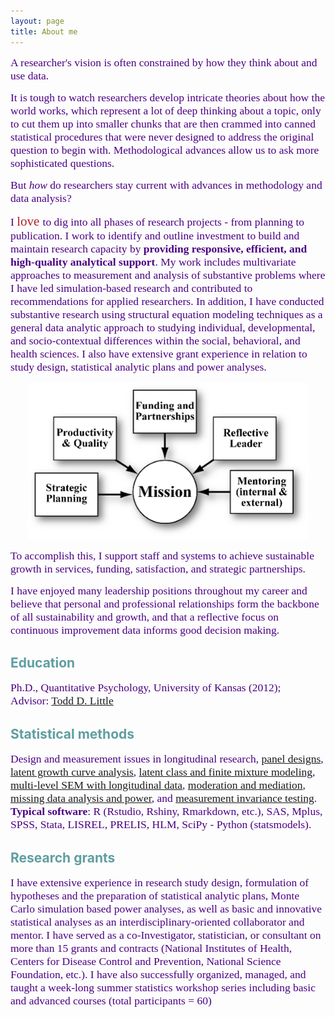 ```yaml
---
layout: page
title: About me 
---
```


<span style="color:Indigo; font-family:Palatino; font-size:1.25em;">A researcher's vision is often constrained by how they think about and use data.</span> 

<span style="color:Indigo; font-family:Palatino; font-size:1.25em;">It is tough to watch researchers develop intricate theories about how the world works, which represent a lot of deep thinking about a topic, only to cut them up into smaller chunks that are then crammed into canned statistical procedures that were never designed to address the original question to begin with. Methodological advances allow us to ask more sophisticated questions.</span> 

<span style="color:Indigo; font-family:Palatino; font-size:1.25em;">But *how* do researchers stay current with advances in methodology and data analysis?</span>

<span style="color:Indigo; font-family:Palatino; font-size:1.25em;">I </span> <span style="color:firebrick; font-family:Palatino; font-size:1.50em;">love </span><span style="color:Indigo; font-family:Palatino; font-size:1.25em;">to dig into all phases of research projects - from planning to publication. I work to identify and outline investment to build and maintain research capacity by **providing responsive, efficient, and high-quality analytical support**. My work includes multivariate approaches to measurement and analysis of substantive problems where I have led simulation-based research and contributed to recommendations for applied researchers. In addition, I have conducted substantive research using structural equation modeling techniques as a general data analytic approach to studying individual, developmental, and socio-contextual differences within the social, behavioral, and health sciences. I also have extensive grant experience in relation to study design, statistical analytic plans and power analyses.</span> 

<p align="center">
  <img width="450" height="250" src="/assets/img/leadershipmission2.png">
</p>

<span style="color:Indigo; font-family:Palatino; font-size:1.25em;">To accomplish this, I support staff and systems to achieve sustainable growth in services, funding, satisfaction, and strategic partnerships.</span>    
  
<span style="color:Indigo; font-family:Palatino; font-size:1.25em;">I have enjoyed many leadership positions throughout my career and believe that personal and professional relationships form the backbone of all sustainability and growth, and that a reflective focus on continuous improvement data informs good decision making.</span> 
  <br/>   

## <span style="color:CadetBlue">Education</span> 
<span style="color:Indigo; font-family:Palatino; font-size:1.25em;">Ph.D., Quantitative Psychology, University of Kansas (2012);       
Advisor: [Todd D. Little](https://scholar.google.com/citations?user=T-dKKGkAAAAJ&hl=en)</span>  
 
## <span style="color:CadetBlue">Statistical methods</span>    
<span style="color:Indigo; font-family:Palatino; font-size:1.25em;">Design and measurement issues in longitudinal research, [panel designs](https://www.quantpsy.org/pubs/little_preacher_selig_card_2007.pdf), [latent growth curve analysis](https://quantpsy.org/pubs/preacher_2010.pdf), [latent class and finite mixture modeling](https://www.statmodel.com/download/Masyn_2013.pdf), [multi-level SEM with longitudinal data](https://www.guilford.com/books/Longitudinal-Structural-Equation-Modeling/Todd-Little/9781462510160), [moderation and mediation](http://afhayes.com/introduction-to-mediation-moderation-and-conditional-process-analysis.html), [missing data analysis and power](http://www.appliedmissingdata.com/), and [measurement invariance testing](http://www.joophox.net/publist/CecklistMeasInv.pdf). **Typical software**: R (Rstudio, Rshiny, Rmarkdown, etc.), SAS, Mplus, SPSS, Stata, LISREL, PRELIS, HLM, SciPy - Python (statsmodels).</span>           
   
## <span style="color:CadetBlue">Research grants</span>    
<span style="color:Indigo; font-family:Palatino; font-size:1.25em;">I have extensive experience in research study design, formulation of hypotheses and the preparation of statistical analytic plans, Monte Carlo simulation based power analyses, as well as basic and innovative statistical analyses as an interdisciplinary-oriented collaborator and mentor. I have served as a co-Investigator, statistician, or consultant on more than 15 grants and contracts (National Institutes of Health, Centers for Disease Control and Prevention, National Science Foundation, etc.). I have also successfully organized, managed, and taught a week-long summer statistics workshop series including basic and advanced courses (total participants = 60)</span>
